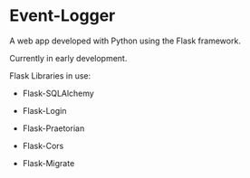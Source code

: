 # Event-Logger
A web app developed with Python using the Flask framework. 

Currently in early development.

Flask Libraries in use:

- Flask-SQLAlchemy

- Flask-Login

- Flask-Praetorian

- Flask-Cors

- Flask-Migrate
